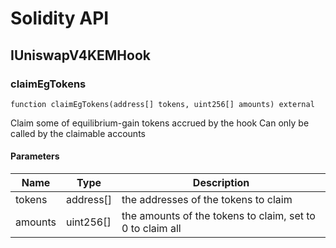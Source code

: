# Solidity API

## IUniswapV4KEMHook

### claimEgTokens

```solidity
function claimEgTokens(address[] tokens, uint256[] amounts) external
```

Claim some of equilibrium-gain tokens accrued by the hook
Can only be called by the claimable accounts

#### Parameters

| Name | Type | Description |
| ---- | ---- | ----------- |
| tokens | address[] | the addresses of the tokens to claim |
| amounts | uint256[] | the amounts of the tokens to claim, set to 0 to claim all |

